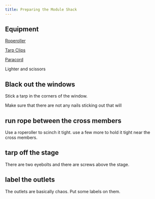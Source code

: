 ```yaml
---
title: Preparing the Module Shack
---
```


## Equipment

[Roperoller](https://www.rollercam.com/shop/roperoller-individual)

[Tarp Clips](https://www.amazon.com/gp/product/B091JWQDW3)

[Paracord](https://www.paracordplanet.com/550-paracord-solid-colors/)

Lighter and scissors

## Black out the windows

Stick a tarp in the corners of the window. 

Make sure that there are not any nails sticking out that will 

## run rope between the cross members

Use a roperoller to scinch it tight. use a few more to hold it tight near the cross members. 

## tarp off the stage

There are two eyebolts and there are screws above the stage. 

## label the outlets

The outlets are basically chaos. Put some labels on them.

